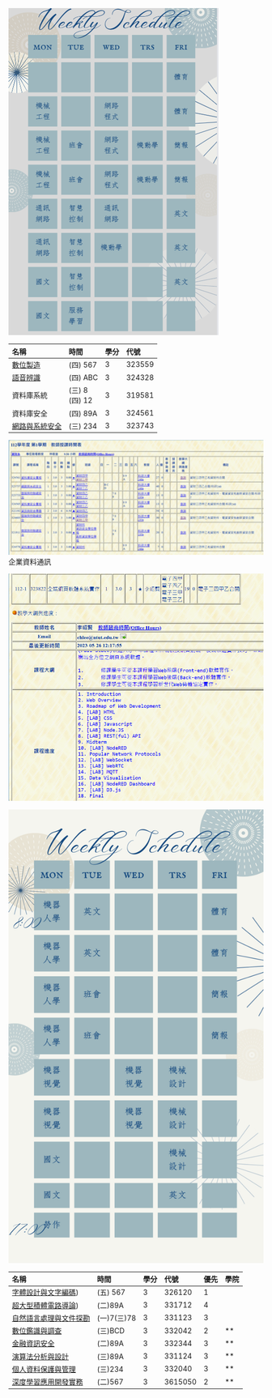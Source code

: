 ![image.png|240](https://raw.githubusercontent.com/Ash0645/image_remote/main/202306300204673.png)

| 名稱                                                                                        | 時間                     | 學分 | 代號   |
|:------------------------------------------------------------------------------------------- |:------------------------ |:---- |:------ |
| [數位製造](https://aps.ntut.edu.tw/course/tw/ShowSyllabus.jsp?snum=323559&code=11194)       | (四) 567                 | 3    | 323559 |
| [語音辨識](https://aps.ntut.edu.tw/course/tw/ShowSyllabus.jsp?snum=324328&code=12442)       | (四) ABC                 | 3    | 324328 |
| 資料庫系統                                                                                  | (三) 8<div>(四) 12</div> | 3    | 319581 |
| 資料庫安全                                                                                  | (四) 89A                 | 3    | 324561 |
| [網路與系統安全](https://aps.ntut.edu.tw/course/tw/ShowSyllabus.jsp?snum=323743&code=12148) | (三) 234                 | 3    | 323743 |

![image.png](https://raw.githubusercontent.com/Ash0645/image_remote/main/202308290325898.png)
企業資料通訊

![image.png|425](https://raw.githubusercontent.com/Ash0645/image_remote/main/202308290330773.png)

![智動四下.png|425](https://raw.githubusercontent.com/Ash0645/image_remote/main/202312201340837.png)


| 名稱 | 時間 | 學分 | 代號 | 優先 | 學院 |
| :--- | :--- | :--- | :--- | ---- | ---- |
| [字體設計與文字編碼](https://aps.ntut.edu.tw/course/tw/ShowSyllabus.jsp?snum=326120&code=11324)) | (五) 567 | 3 | 326120 | 1 |  |
| [超大型積體電路導論](https://aps.ntut.edu.tw/course/tw/ShowSyllabus.jsp?snum=331712&code=10496)) | (二)89A | 3 | 331712 | 4 |  |
| [自然語言處理與文件探勘](https://aps.ntut.edu.tw/course/tw/ShowSyllabus.jsp?snum=331123&code=11297) | (一)7(三)78 | 3 | 331123 | 3 |  |
| [數位鑑識與調查](https://aps.ntut.edu.tw/course/tw/ShowSyllabus.jsp?snum=332042&code=12391) | (三)BCD | 3 | 332042 | 2 | ** |
| [金融資訊安全](https://aps.ntut.edu.tw/course/tw/ShowSyllabus.jsp?snum=332344&code=12439) | (二)89A | 3 | 332344 | 3 | ** |
| [演算法分析與設計](https://aps.ntut.edu.tw/course/tw/ShowSyllabus.jsp?snum=331124&code=11107) | (三)89A | 3 | 331124 | 3 | ** |
| [個人資料保護與管理](https://aps.ntut.edu.tw/course/tw/ShowSyllabus.jsp?snum=332040&code=12148) | (三)234 | 3 | 332040 | 3 | ** |
| [深度學習應用開發實務](https://aps.ntut.edu.tw/course/tw/Curr.jsp?format=-2&code=3615050) | (二)567 | 3 | 3615050 | 2 | ** |

